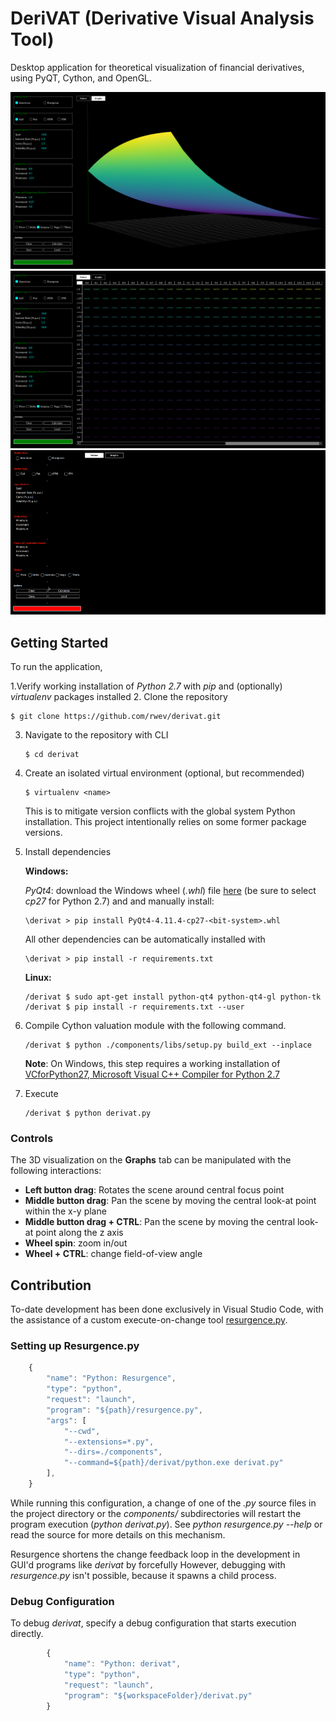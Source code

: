 # DeriVAT (Derivative Visual Analysis Tool)
Desktop application for theoretical visualization of financial derivatives, using PyQT, Cython, and OpenGL.

![](graph.PNG)
![](table.PNG)
![](derivat-demo.gif)

## Getting Started

To run the application, 

1.Verify working installation of *Python 2.7* with *pip* and (optionally) *virtualenv* packages installed
2. Clone the repository
   ```shell
   $ git clone https://github.com/rwev/derivat.git
   ```
3. Navigate to the repository with CLI
    ```shell
   $ cd derivat
   ```
4. Create an isolated virtual environment (optional, but recommended)
   ```shell
   $ virtualenv <name>
   ```
   This is to mitigate version conflicts with the global system Python installation. This project intentionally relies on some former package versions.
5. Install dependencies

   **Windows:**

   *PyQt4*: download the Windows wheel (*.whl*) file [here](https://www.lfd.uci.edu/~gohlke/pythonlibs/#pyqt4) (be sure to select *cp27* for Python 2.7) and and manually install:
   ```shell
   \derivat > pip install PyQt4-4.11.4-cp27-<bit-system>.whl
   ```
   All other dependencies can be automatically installed with
   ```shell
   \derivat > pip install -r requirements.txt
   ```
   **Linux:**
   ```shell
   /derivat $ sudo apt-get install python-qt4 python-qt4-gl python-tk
   /derivat $ pip install -r requirements.txt --user
   ```
6. Compile Cython valuation module with the following command. 
    ```shell
    /derivat $ python ./components/libs/setup.py build_ext --inplace
    ```
    **Note**: On Windows, this step requires a working installation of [VCforPython27, Microsoft Visual C++ Compiler for Python 2.7](https://www.microsoft.com/EN-US/DOWNLOAD/DETAILS.ASPX?ID=44266) 

7. Execute
   ```shell
   /derivat $ python derivat.py 
   ```
### Controls

The 3D visualization on the **Graphs** tab can be manipulated with the following interactions:
   - **Left button drag**: Rotates the scene around central focus point
   - **Middle button drag**: Pan the scene by moving the central look-at point within the x-y plane
   - **Middle button drag + CTRL**: Pan the scene by moving the central look-at point along the z axis
   - **Wheel spin**: zoom in/out
   - **Wheel + CTRL**: change field-of-view angle


## Contribution

To-date development has been done exclusively in Visual Studio Code, with the assistance of a custom execute-on-change tool [resurgence.py](https://gist.github.com/rwev/cb5d117c9dbe0efb923e4bb1ed3619f0). 

### Setting up Resurgence.py

```javascript
    {
        "name": "Python: Resurgence",
        "type": "python",
        "request": "launch",
        "program": "${path}/resurgence.py",
        "args": [
            "--cwd",
            "--extensions=*.py",
            "--dirs=./components", 
            "--command=${path}/derivat/python.exe derivat.py"
        ],
    }
```

While running this configuration, a change of one of the *.py* source files in the project directory or the *components/* subdirectories will restart the program execution (*python derivat.py*). See *python resurgence.py --help* or read the source for more details on this mechanism. 

Resurgence shortens the change feedback loop in the development in GUI'd programs like *derivat* by forcefully However, debugging with *resurgence.py* isn't possible, because it spawns a child process.  

### Debug Configuration 

To debug *derivat*, specify a debug configuration that starts execution directly.

```javascript
        {
            "name": "Python: derivat",
            "type": "python",
            "request": "launch",
            "program": "${workspaceFolder}/derivat.py"
        }
```






